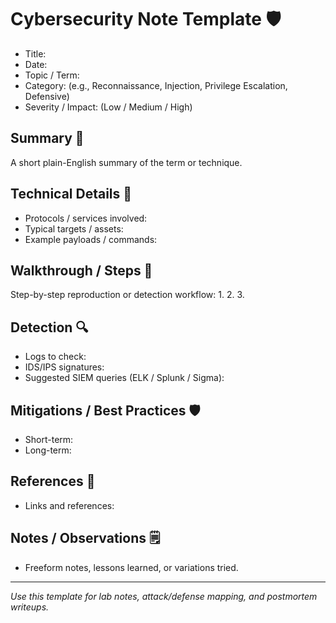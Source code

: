 # Cybersecurity Note Template 🛡️

- Title: 
- Date: 
- Topic / Term: 
- Category: (e.g., Reconnaissance, Injection, Privilege Escalation, Defensive) 
- Severity / Impact: (Low / Medium / High) 

## Summary 📝
A short plain-English summary of the term or technique.

## Technical Details 🔧
- Protocols / services involved:
- Typical targets / assets:
- Example payloads / commands:

## Walkthrough / Steps 🧭
Step-by-step reproduction or detection workflow:
1. 
2. 
3. 

## Detection 🔍
- Logs to check:
- IDS/IPS signatures:
- Suggested SIEM queries (ELK / Splunk / Sigma):

## Mitigations / Best Practices 🛡️
- Short-term:
- Long-term:

## References 🔗
- Links and references:

## Notes / Observations 🗒️
- Freeform notes, lessons learned, or variations tried.

---

*Use this template for lab notes, attack/defense mapping, and postmortem writeups.*
